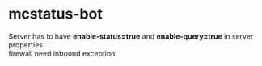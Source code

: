 # mcstatus-bot
Server has to have **enable-status=true** and **enable-query=true** in server properties \
firewall need inbound exception
